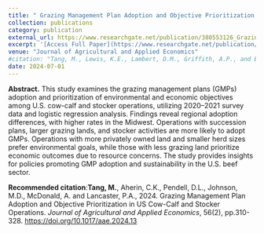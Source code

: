 ```yaml
---
title: " Grazing Management Plan Adoption and Objective Prioritization in U.S. Cow-Calf and Stocker Operations"
collection: publications
category: publication
external_url: https://www.researchgate.net/publication/380553126_Grazing_Management_Plan_Adoption_and_Objective_Prioritization_in_US_Cow-Calf_and_Stocker_Operations
excerpt: '[Access Full Paper](https://www.researchgate.net/publication/380553126_Grazing_Management_Plan_Adoption_and_Objective_Prioritization_in_US_Cow-Calf_and_Stocker_Operations)'
venue: "Journal of Agricultural and Applied Economics"
#citation: "Tang, M., Lewis, K.E., Lambert, D.M., Griffith, A.P., and Boyer, C.N. (2017). Beef cattle retained ownership and profitability in Tennessee. Journal of Agricultural and Applied Economics, 49(4), 571-591."
date: 2024-07-01
---
```


**Abstract.** This study examines the grazing management plans (GMPs) adoption and prioritization of environmental and economic objectives among U.S. cow-calf and stocker operations, utilizing 2020–2021 survey data and logistic regression analysis. Findings reveal regional adoption differences, with higher rates in the Midwest. Operations with succession plans, larger grazing lands, and stocker activities are more likely to adopt GMPs. Operations with more privately owned land and smaller herd sizes prefer environmental goals, while those with less grazing land prioritize economic outcomes due to resource concerns. The study provides insights for policies promoting GMP adoption and sustainability in the U.S. beef sector.

**Recommended citation**:**Tang, M.**, Aherin, C.K., Pendell, D.L., Johnson, M.D., McDonald, A. and Lancaster, P.A., 2024. Grazing Management Plan Adoption and Objective Prioritization in US Cow-Calf and Stocker Operations. *Journal of Agricultural and Applied Economics*, 56(2), pp.310-328. https://doi.org/10.1017/aae.2024.13